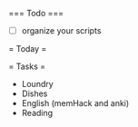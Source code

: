 === Todo ===
- [ ] organize your scripts

= Today =


= Tasks = 
- Loundry
- Dishes
- English (memHack and anki)
- Reading
